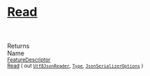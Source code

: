 # [Read](./NetCoreFeatureDescriptorConverter-100664071.md)


<br><br>
Returns<img width=542/>Name
<br>
<sub>[FeatureDescriptor](./../../../FeatureDescriptor.md)</sub><img width=500/><sub>[Read](./NetCoreFeatureDescriptorConverter-100664071.md) ( out [`Utf8JsonReader`](https://docs.microsoft.com/en-us/dotnet/api/System.Text.Json.Utf8JsonReader), [`Type`](https://docs.microsoft.com/en-us/dotnet/api/System.Type), [`JsonSerializerOptions`](https://docs.microsoft.com/en-us/dotnet/api/System.Text.Json.JsonSerializerOptions) )</sub><br>


